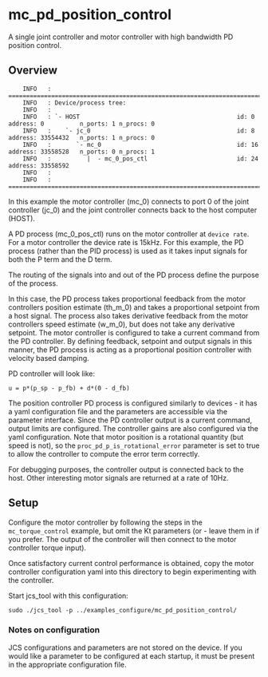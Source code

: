 # mc_pd_position_control

A single joint controller and motor controller with high bandwidth PD position control.

## Overview

```
    INFO   : ==============================================================================================================
    INFO   : Device/process tree:
    INFO   : 
    INFO   : `- HOST                                            id: 0          address: 0          n_ports: 1 n_procs: 0
    INFO   :    `- jc_0                                         id: 8          address: 33554432   n_ports: 1 n_procs: 0
    INFO   :       `- mc_0                                      id: 16         address: 33558528   n_ports: 0 n_procs: 1
    INFO   :          |  - mc_0_pos_ctl                         id: 24         address: 33558592  
    INFO   : 
    INFO   : ==============================================================================================================

```

In this example the motor controller (mc_0) connects to port 0 of the joint controller (jc_0) and the joint controller connects back to the host computer (HOST).

A PD process (mc_0_pos_ctl) runs on the motor controller at `device rate`. For a motor controller the device rate is 15kHz.
For this example, the PD process (rather than the PID process) is used as it takes input signals for both the P term and the D term.

The routing of the signals into and out of the PD process define the purpose of the process.

In this case, the PD process takes proportional feedback from the motor controllers position estimate (th_m_0) and takes a proportional setpoint from a host signal.
The process also takes derivative feedback from the motor controllers speed estimate (w_m_0), but does not take any derivative setpoint.
The motor controller is configured to take a current command from the PD controller.
By defining feedback, setpoint and output signals in this manner, the PD process is acting as a proportional position controller with velocity based damping. 

PD controller will look like:

`u = p*(p_sp - p_fb) + d*(0 - d_fb)`


The position controller PD process is configured similarly to devices - it has a yaml configuration file and the parameters are accessible via the parameter interface.
Since the PD controller output is a current command, output limits are configured.
The controller gains are also configured via the yaml configuration.
Note that motor position is a rotational quantity (but speed is not), so the `proc_pd_p_is_rotational_error` parameter is set to true to allow the controller to compute the error term correctly.

For debugging purposes, the controller output is connected back to the host.
Other interesting motor signals are returned at a rate of 10Hz.

## Setup

Configure the motor controller by following the steps in the `mc_torque_control` example, but omit the Kt parameters (or - leave them in if you prefer. The output of the controller will then connect to the motor controller torque input).

Once satisfactory current control performance is obtained, copy the motor controller configuration yaml into this directory to begin experimenting with the controller.


Start jcs_tool with this configuration:

```
sudo ./jcs_tool -p ../examples_configure/mc_pd_position_control/
```

### Notes on configuration

JCS configurations and parameters are not stored on the device.
If you would like a parameter to be configured at each startup, it must be present in the appropriate configuration file.